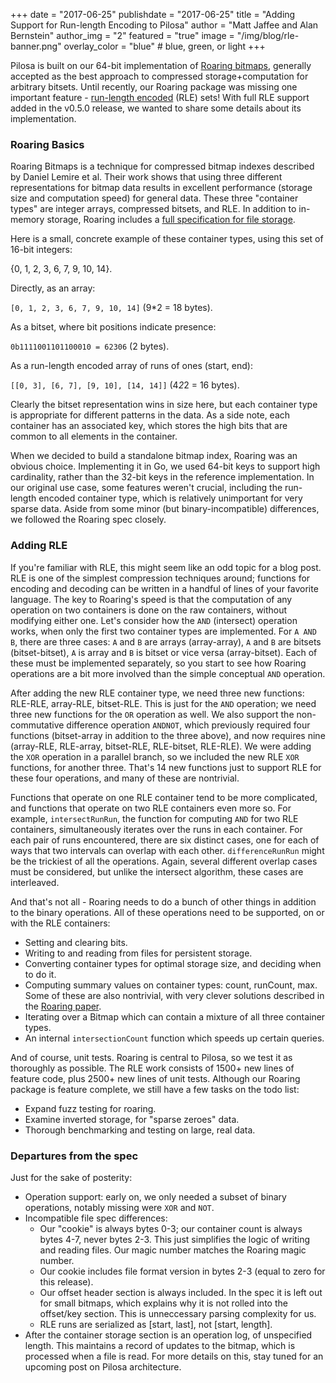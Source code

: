 +++
date = "2017-06-25"
publishdate = "2017-06-25"
title = "Adding Support for Run-length Encoding to Pilosa"
author = "Matt Jaffee and Alan Bernstein"
author_img = "2"
featured = "true"
image = "/img/blog/rle-banner.png"
overlay_color = "blue" # blue, green, or light
+++

Pilosa is built on our 64-bit implementation of [Roaring bitmaps](http://roaringbitmap.org/), generally accepted as the best approach to compressed storage+computation for arbitrary bitsets. Until recently, our Roaring package was missing one important feature - [run-length encoded](https://en.wikipedia.org/wiki/Run-length_encoding) (RLE) sets! With full RLE support added in the v0.5.0 release, we wanted to share some details about its implementation.

<!--more-->

### Roaring Basics

Roaring Bitmaps is a technique for compressed bitmap indexes described by Daniel Lemire et al. Their work shows that using three different representations for bitmap data results in excellent performance (storage size and computation speed) for general data. These three "container types" are integer arrays, compressed bitsets, and RLE. In addition to in-memory storage, Roaring includes a [full specification for file storage](https://github.com/RoaringBitmap/RoaringFormatSpec).

Here is a small, concrete example of these container types, using this set of 16-bit integers:

{0, 1, 2, 3, 6, 7, 9, 10, 14}.

Directly, as an array:

`[0, 1, 2, 3, 6, 7, 9, 10, 14]` (9*2 = 18 bytes).

As a bitset, where bit positions indicate presence:

`0b1111001101100010 = 62306` (2 bytes).

As a run-length encoded array of runs of ones (start, end):

`[[0, 3], [6, 7], [9, 10], [14, 14]]` (4*2*2 = 16 bytes).

Clearly the bitset representation wins in size here, but each container type is appropriate for different patterns in the data. As a side note, each container has an associated key, which stores the high bits that are common to all elements in the container.

When we decided to build a standalone bitmap index, Roaring was an obvious choice. Implementing it in Go, we used 64-bit keys to support high cardinality, rather than the 32-bit keys in the reference implementation. In our original use case, some features weren't crucial, including the run-length encoded container type, which is relatively unimportant for very sparse data. Aside from some minor (but binary-incompatible) differences, we followed the Roaring spec closely.

### Adding RLE

If you're familiar with RLE, this might seem like an odd topic for a blog post. RLE is one of the simplest compression techniques around; functions for encoding and decoding can be written in a handful of lines of your favorite language. The key to Roaring's speed is that the computation of any operation on two containers is done on the raw containers, without modifying either one. Let's consider how the `AND` (intersect) operation works, when only the first two container types are implemented. For `A AND B`, there are three cases: `A` and `B` are arrays (array-array), `A` and `B` are bitsets (bitset-bitset), `A` is array and `B` is bitset or vice versa (array-bitset). Each of these must be implemented separately, so you start to see how Roaring operations are a bit more involved than the simple conceptual `AND` operation.

After adding the new RLE container type, we need three new functions: RLE-RLE, array-RLE, bitset-RLE. This is just for the `AND` operation; we need three new functions for the `OR` operation as well. We also support the non-commutative difference operation `ANDNOT`, which previously required four functions (bitset-array in addition to the three above), and now requires nine (array-RLE, RLE-array, bitset-RLE, RLE-bitset, RLE-RLE). We were adding the `XOR` operation in a parallel branch, so we included the new RLE `XOR` functions, for another three. That's 14 new functions just to support RLE for these four operations, and many of these are nontrivial. 

Functions that operate on one RLE container tend to be more complicated, and functions that operate on two RLE containers even more so. For example, `intersectRunRun`, the function for computing `AND` for two RLE containers, simultaneously iterates over the runs in each container. For each pair of runs encountered, there are six distinct cases, one for each of ways that two intervals can overlap with each other. `differenceRunRun` might be the trickiest of all the operations. Again, several different overlap cases must be considered, but unlike the intersect algorithm, these cases are interleaved. 

<!-- TODO summary table of operation interactions -->

And that's not all - Roaring needs to do a bunch of other things in addition to the binary operations. All of these operations need to be supported, on or with the RLE containers:

* Setting and clearing bits.
* Writing to and reading from files for persistent storage.
* Converting container types for optimal storage size, and deciding when to do it.
* Computing summary values on container types: count, runCount, max. Some of these are also nontrivial, with very clever solutions described in the [Roaring paper](https://arxiv.org/pdf/1603.06549.pdf).
* Iterating over a Bitmap which can contain a mixture of all three container types.
* An internal `intersectionCount` function which speeds up certain queries.

And of course, unit tests. Roaring is central to Pilosa, so we test it as thoroughly as possible. The RLE work consists of 1500+ new lines of feature code, plus 2500+ new lines of unit tests. Although our Roaring package is feature complete, we still have a few tasks on the todo list:

* Expand fuzz testing for roaring.
* Examine inverted storage, for "sparse zeroes" data.
* Thorough benchmarking and testing on large, real data.

### Departures from the spec
Just for the sake of posterity:

* Operation support: early on, we only needed a subset of binary operations, notably missing were `XOR` and `NOT`.
* Incompatible file spec differences:
  * Our "cookie" is always bytes 0-3; our container count is always bytes 4-7, never bytes 2-3. This just simplifies the logic of writing and reading files. Our magic number matches the Roaring magic number.
  * Our cookie includes file format version in bytes 2-3 (equal to zero for this release).
  * Our offset header section is always included. In the spec it is left out for small bitmaps, which explains why it is not rolled into the offset/key section. This is unneccessary parsing complexity for us.
  * RLE runs are serialized as [start, last], not [start, length].
* After the container storage section is an operation log, of unspecified length. This maintains a record of updates to the bitmap, which is processed when a file is read. For more details on this, stay tuned for an upcoming post on Pilosa architecture.

<!--
### Benchmarks
- memory
- disk
- speed
- different cardinalities
- different bit distributions - optimal for each case, mixed, etc
-->
